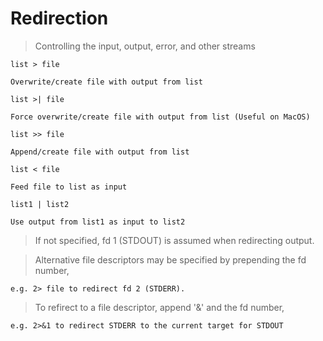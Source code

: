 # Redirection

> Controlling the input, output, error, and other streams

	list > file
	
	Overwrite/create file with output from list

	list >| file

	Force overwrite/create file with output from list (Useful on MacOS)

	list >> file

	Append/create file with output from list

	list < file

	Feed file to list as input

	list1 | list2 

	Use output from list1 as input to list2

> If not specified, fd 1 (STDOUT) is assumed when redirecting output.

> Alternative file descriptors may be specified by prepending the fd number,

  	e.g. 2> file to redirect fd 2 (STDERR).

> To refirect to a file descriptor, append '&' and the fd number,
  
  	e.g. 2>&1 to redirect STDERR to the current target for STDOUT

